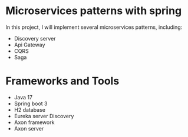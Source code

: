 # Microservices patterns with spring
In this project, I will implement several microservices patterns, including:
- Discovery server
- Api Gateway
- CQRS
- Saga

# Frameworks and Tools
- Java 17
- Spring boot 3
- H2 database
- Eureka server Discovery
- Axon framework
- Axon server